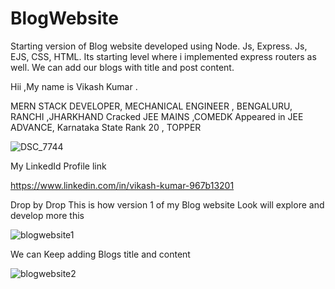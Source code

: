 # BlogWebsite
Starting version of Blog website developed using Node. Js, Express. Js, EJS, CSS, HTML. Its starting level where i implemented express routers as well. We can add our blogs with title and post content. 



Hii ,My name is Vikash Kumar .

MERN STACK DEVELOPER,
MECHANICAL ENGINEER ,
BENGALURU,
RANCHI ,JHARKHAND
Cracked JEE MAINS ,COMEDK Appeared in JEE ADVANCE,
Karnataka State Rank 20 ,
TOPPER 



![DSC_7744](https://user-images.githubusercontent.com/96519578/172456816-83759358-d531-42e6-ad75-20f03002bd6b.jpg)


My LinkedId Profile link


https://www.linkedin.com/in/vikash-kumar-967b13201


Drop by Drop 
This is how version 1 of my Blog website Look will explore and develop more this 

![blogwebsite1](https://user-images.githubusercontent.com/96519578/172457382-07a8b2bc-00ee-4af6-8078-be4ddd892fc7.png)

We can Keep adding Blogs title and content 

![blogwebsite2](https://user-images.githubusercontent.com/96519578/172457387-f1ca8fe5-cb5e-4d58-95da-026a2c8039ed.png)


